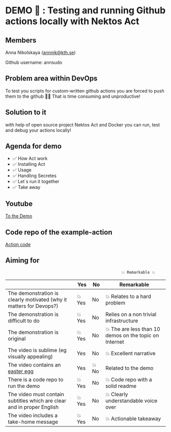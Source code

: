 # DEMO 🎥 : Testing and running Github actions locally with Nektos Act

## Members
Anna Nikolskaya (annnik@kth.se)

Github username: annsudo

## Problem area within DevOps
To test you scripts for custom-written github actions you are forced to push them to the github 🤦‍♀️ That is time consuming and unproductive!

## Solution to it 
with help of open source project Nektos Act and Docker you can run, test and debug your actions locally!

## Agenda for demo 

 - ✅    How Act work
 - ✅    Installing Act
 - ✅    Usage
 - ✅    Handling Secretes
 - ✅    Let´s run it together
 - ✅    Take away

## Youtube
[To the Demo](https://youtu.be/5mYUMxHOjI4)

## Code repo of the example-action
[Action code](https://github.com/annsudo/discord-comments)

## Aiming for
                                                       💥 Remarkable 💥 



|                                             | Yes | No | Remarkable |
|-------------------------------------------- | ----|----|-------------|
|The demonstration is clearly motivated (why it matters for Devops?) | 💥 Yes | No | 💥  Relates to a hard problem |
|The demonstration is difficult to do | 💥 Yes | No | Relies on a non trivial infrastructure |
|The demonstration is original | 💥 Yes | No | 💥 The are less than 10 demos on the topic on Internet |
|The video is sublime (eg visually appealing) | Yes | No | 💥 Excellent narrative |
|The video contains an [easter egg](https://github.com/OrkoHunter/python-easter-eggs) | Yes |💥  No | Related to the demo |
|There is a code repo to run the demo  | 💥 Yes | No | 💥 Code repo with a solid readme |
|The video must contain subtitles which are clear and in proper English | 💥 Yes | No | 💥 Clearly understandable voice over |
|The video includes a take-home message | 💥 Yes | No | 💥 Actionable takeaway |

